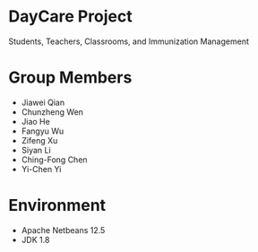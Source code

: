 # DayCare Project
Students, Teachers, Classrooms, and Immunization Management

# Group Members

- Jiawei Qian
- Chunzheng Wen
- Jiao He
- Fangyu Wu
- Zifeng Xu
- Siyan Li
- Ching-Fong Chen
- Yi-Chen Yi

# Environment

- Apache Netbeans 12.5
- JDK 1.8
